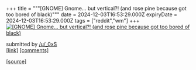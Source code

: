 +++
title = """[GNOME] Gnome... but vertical?! (and rose pine because got too bored of black)"""
date = 2024-12-03T16:53:29.000Z
expiryDate = 2024-12-03T16:53:29.000Z
tags = ["reddit","wm"]
+++
[![[GNOME] Gnome... but vertical?! (and rose pine because got too bored of black)](https://b.thumbs.redditmedia.com/I3GoRr0wKOvWxa97lrsXSywXfhaP83ZXjd0Q8M0uOBA.jpg "[GNOME] Gnome... but vertical?! (and rose pine because got too bored of black)")](https://www.reddit.com/r/unixporn/comments/1h5rznf/gnome_gnome_but_vertical_and_rose_pine_because/)

submitted by [/u/\_0xS](https://www.reddit.com/user/_0xS)  
[\[link\]](https://www.reddit.com/gallery/1h5rznf) [\[comments\]](https://www.reddit.com/r/unixporn/comments/1h5rznf/gnome_gnome_but_vertical_and_rose_pine_because/)

[[source]](https://www.reddit.com/r/unixporn/comments/1h5rznf/gnome_gnome_but_vertical_and_rose_pine_because/)
